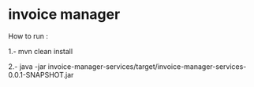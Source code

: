 # invoice manager

How to run :

1.- mvn clean install

2.- java -jar invoice-manager-services/target/invoice-manager-services-0.0.1-SNAPSHOT.jar
